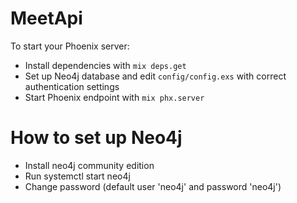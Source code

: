 # MeetApi

To start your Phoenix server:

  * Install dependencies with `mix deps.get`
  * Set up Neo4j database and edit `config/config.exs` with correct authentication settings
  * Start Phoenix endpoint with `mix phx.server`

# How to set up Neo4j 

* Install neo4j community edition
* Run systemctl start neo4j
* Change password (default user 'neo4j' and password 'neo4j')
